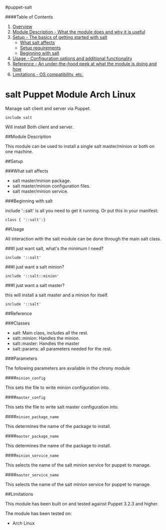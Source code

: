 #puppet-salt



####Table of Contents

1. [Overview](#overview)
2. [Module Description - What the module does and why it is useful](#module-description)
3. [Setup - The basics of getting started with salt](#setup)
    * [What salt affects](#what-salt-affects)
    * [Setup requirements](#setup-requirements)
    * [Beginning with salt](#beginning-with-salt)
4. [Usage - Configuration options and additional functionality](#usage)
5. [Reference - An under-the-hood peek at what the module is doing and how](#reference)
5. [Limitations - OS compatibility, etc.](#limitations)


# salt Puppet Module Arch Linux

Manage salt client and server via Puppet.

```
include salt
```

Will install Both client and server.



##Module Description

This module can be used to install a single salt master/minion or
both on one machine.

##Setup

###What salt affects

 * salt master/minion package.
 * salt master/minion configuration files.
 * salt master/minion service.
 
###Beginning with salt

include '::salt' is all you need to get it running.
Or put this in your manifest:


```puppet
class { '::salt':}
```

##Usage

All interaction with the salt module can be done through
the main salt class.

###I just want salt, what's the minimum I need?

```puppet
include '::salt'
```

###I just want a salt minion?

```puppet
include '::salt::minion'
```

###I just want a salt master?

this will install a salt master and a minion for itself.

```puppet
include '::salt'
```

##Reference

###Classes
 * salt: Main class, includes all the rest.
 * salt::minion: Handles the minion.
 * salt::master: Handles the master
 * salt::params: all parameters needed for the rest.

###Parameters

The following parameters are available in the chrony module

####`minion_config`

This sets the file to write minion configuration into.

####`master_config`

This sets the file to write salt master configuration into.

####`minion_package_name`

This determines the name of the package to install.

####`master_package_name`

This determines the name of the package to install.

####`minion_service_name`

This selects the name of the salt minion service for puppet to manage.

####`master_service_name`

This selects the name of the salt minion service for puppet to manage.

##Limitations

This module has been built on and tested against Puppet 3.2.3 and higher.

The module has been tested on:
 * Arch Linux